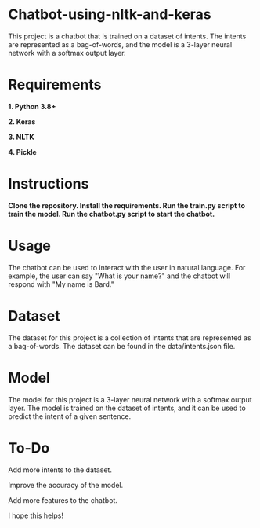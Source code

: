 # Chatbot-using-nltk-and-keras

This project is a chatbot that is trained on a dataset of intents. The intents are represented as a bag-of-words, and the model is a 3-layer neural network with a softmax output layer.

# Requirements
**1. Python 3.8+**

**2. Keras**

**3. NLTK**

**4. Pickle**

# Instructions
**Clone the repository.
Install the requirements.
Run the train.py script to train the model.
Run the chatbot.py script to start the chatbot.**

# Usage
The chatbot can be used to interact with the user in natural language. For example, the user can say "What is your name?" and the chatbot will respond with "My name is Bard."

# Dataset
The dataset for this project is a collection of intents that are represented as a bag-of-words. The dataset can be found in the data/intents.json file.

# Model
The model for this project is a 3-layer neural network with a softmax output layer. The model is trained on the dataset of intents, and it can be used to predict the intent of a given sentence.

# To-Do
Add more intents to the dataset.


Improve the accuracy of the model.


Add more features to the chatbot.


I hope this helps!
